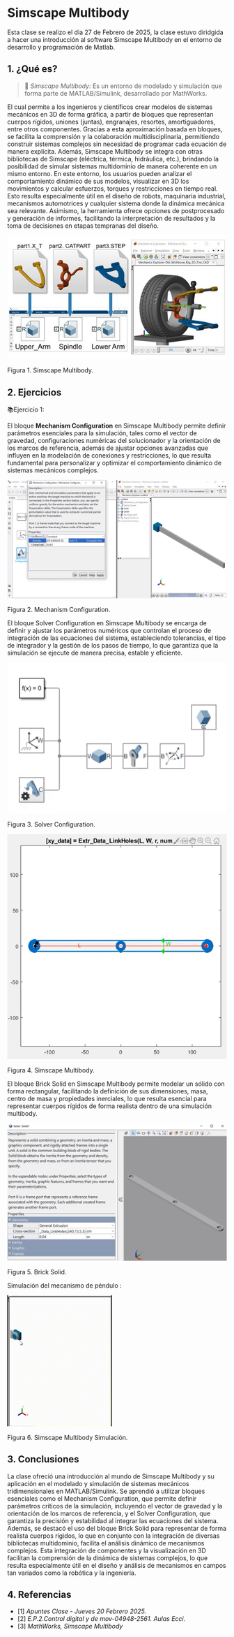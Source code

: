 # Simscape Multibody
Esta clase se realizo el dia 27 de Febrero de 2025, la clase estuvo diridgida a hacer una introducción al software Simscape Multibody en el entorno de desarrollo y programación de Matlab.
## 1. ¿Qué es?
>🔑 *Simscape Multibody:* Es un entorno de modelado y simulación que forma parte de MATLAB/Simulink, desarrollado por MathWorks.

El cual permite a los ingenieros y científicos crear modelos de sistemas mecánicos en 3D de forma gráfica, a partir de bloques que representan cuerpos rígidos, uniones (juntas), engranajes, resortes, amortiguadores, entre otros componentes. Gracias a esta aproximación basada en bloques, se facilita la comprensión y la colaboración multidisciplinaria, permitiendo construir sistemas complejos sin necesidad de programar cada ecuación de manera explícita. Además, Simscape Multibody se integra con otras bibliotecas de Simscape (eléctrica, térmica, hidráulica, etc.), brindando la posibilidad de simular sistemas multidominio de manera coherente en un mismo entorno. En este entorno, los usuarios pueden analizar el comportamiento dinámico de sus modelos, visualizar en 3D los movimientos y calcular esfuerzos, torques y restricciones en tiempo real. Esto resulta especialmente útil en el diseño de robots, maquinaria industrial, mecanismos automotrices y cualquier sistema donde la dinámica mecánica sea relevante. Asimismo, la herramienta ofrece opciones de postprocesado y generación de informes, facilitando la interpretación de resultados y la toma de decisiones en etapas tempranas del diseño.


![Figura de prueba](images/plantilla/simscape.jpg)

Figura 1. Simscape Multibody.


## 2. Ejercicios

📚Ejercicio 1:

El bloque **Mechanism Configuration** en Simscape Multibody permite definir parámetros esenciales para la simulación, tales como el vector de gravedad, configuraciones numéricas del solucionador y la orientación de los marcos de referencia, además de ajustar opciones avanzadas que influyen en la modelación de conexiones y restricciones, lo que resulta fundamental para personalizar y optimizar el comportamiento dinámico de sistemas mecánicos complejos.

![Figura de prueba](images/plantilla/sim0.png)

Figura 2. Mechanism Configuration.


El bloque Solver Configuration en Simscape Multibody se encarga de definir y ajustar los parámetros numéricos que controlan el proceso de integración de las ecuaciones del sistema, estableciendo tolerancias, el tipo de integrador y la gestión de los pasos de tiempo, lo que garantiza que la simulación se ejecute de manera precisa, estable y eficiente.


![Figura de prueba](images/plantilla/sim1.png)

Figura 3. Solver Configuration.


![Figura de prueba](images/plantilla/sim2.png)

Figura 4. Simscape Multibody.


El bloque Brick Solid en Simscape Multibody permite modelar un sólido con forma rectangular, facilitando la definición de sus dimensiones, masa, centro de masa y propiedades inerciales, lo que resulta esencial para representar cuerpos rígidos de forma realista dentro de una simulación multibody.

![Figura de prueba](images/plantilla/sim3.png)

Figura 5. Brick Solid.


Simulación del mecanismo de péndulo :

![Figura de prueba](images/plantilla/Ejerciciosim.gif)

Figura 6. Simscape Multibody Simulación.

## 3. Conclusiones
La clase ofreció una introducción al mundo de Simscape Multibody y su aplicación en el modelado y simulación de sistemas mecánicos tridimensionales en MATLAB/Simulink. Se aprendió a utilizar bloques esenciales como el Mechanism Configuration, que permite definir parámetros críticos de la simulación, incluyendo el vector de gravedad y la orientación de los marcos de referencia, y el Solver Configuration, que garantiza la precisión y estabilidad al integrar las ecuaciones del sistema. Además, se destacó el uso del bloque Brick Solid para representar de forma realista cuerpos rígidos, lo que en conjunto con la integración de diversas bibliotecas multidominio, facilita el análisis dinámico de mecanismos complejos. Esta integración de componentes y la visualización en 3D facilitan la comprensión de la dinámica de sistemas complejos, lo que resulta especialmente útil en el diseño y análisis de mecanismos en campos tan variados como la robótica y la ingeniería.

## 4. Referencias
- [1] *Apuntes Clase - Jueves 20 Febrero 2025.*  
- [2] *E.P.2.Control digital y de mov-04948-2561. Aulas Ecci.*
- [3] *MathWorks, Simscape Multibody*
